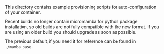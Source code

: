 This directory contains example provisioning scripts for auto-configuration of your container.

Recent builds no longer contain micromamba for python package installation, so old builds are not fully compatible with the new format.  If you are using an older build you should upgrade as soon as possible.

The previous default, if you need it for reference can be found in `./mamba_base`.
